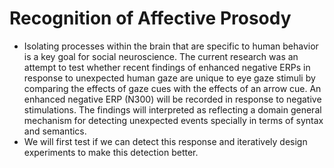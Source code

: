# Recognition of Affective Prosody

* Isolating processes within the brain that are specific to human behavior is a key goal for social neuroscience. The current research was an attempt to test whether recent findings of enhanced negative ERPs in response to unexpected human gaze are unique to eye gaze stimuli by comparing the effects of gaze cues with the effects of an arrow cue. An enhanced negative ERP (N300) will be recorded in response to negative stimulations. The findings will interpreted as reflecting a domain general mechanism for detecting unexpected events specially in terms of syntax and semantics.
* We will first test if we can detect this response and iteratively design experiments to make this detection better.
